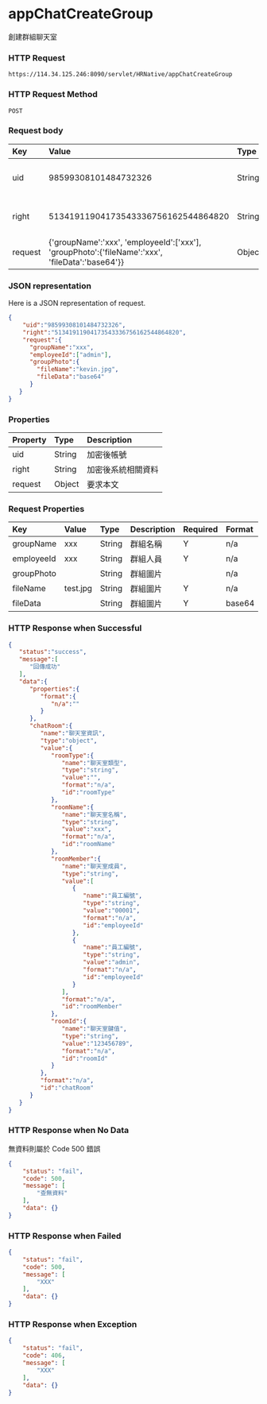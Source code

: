 # appChatCreateGroup
創建群組聊天室

### HTTP Request
```
https://114.34.125.246:8090/servlet/HRNative/appChatCreateGroup
```

### HTTP Request Method
```
POST
```

### Request body
| Key | Value | Type | Description |
|:----------|:-------------|:-----|:------------|
| uid | 98599308101484732326 | String | 需透過appLogin取得
| right | 51341911904173543336756162544864820 | String | 需透過appLogin取得 |
| request | {'groupName':'xxx', 'employeeId':['xxx'], 'groupPhoto':{'fileName':'xxx', 'fileData':'base64'}} | Object | 查詢條件

### JSON representation
Here is a JSON representation of request.
```json
{
    "uid":"98599308101484732326",
    "right":"51341911904173543336756162544864820",
    "request":{
      "groupName":"xxx", 
      "employeeId":["admin"],
      "groupPhoto":{
        "fileName":"kevin.jpg",
        "fileData":"base64"
      }
   }
}
```
### Properties
| Property | Type | Description |
|:---------|:-----|:------------| 
| uid   | String | 加密後帳號 |
| right | String | 加密後系統相關資料 |
| request | Object | 要求本文 |


### Request Properties
| Key | Value | Type | Description | Required | Format |
|:----------|:-------------|:-----|:------------|:------------|:------------|
| groupName | xxx | String | 群組名稱 | Y | n/a |
| employeeId | xxx | String | 群組人員 | Y | n/a |
| groupPhoto |  | String | 群組圖片 |  | n/a |
| fileName | test.jpg | String | 群組圖片 | Y | n/a |
| fileData |  | String | 群組圖片 | Y | base64 |



### HTTP Response when Successful
```json
{
   "status":"success",
   "message":[
      "回傳成功"
   ],
   "data":{
      "properties":{
         "format":{
            "n/a":""
         }
      },
      "chatRoom":{
         "name":"聊天室資訊",
         "type":"object",
         "value":{
            "roomType":{
               "name":"聊天室類型",
               "type":"string",
               "value":"",
               "format":"n/a",
               "id":"roomType"
            },
            "roomName":{
               "name":"聊天室名稱",
               "type":"string",
               "value":"xxx",
               "format":"n/a",
               "id":"roomName"
            },
            "roomMember":{
               "name":"聊天室成員",
               "type":"string",
               "value":[
                  {
                     "name":"員工編號",
                     "type":"string",
                     "value":"00001",
                     "format":"n/a",
                     "id":"employeeId"
                  },
                  {
                     "name":"員工編號",
                     "type":"string",
                     "value":"admin",
                     "format":"n/a",
                     "id":"employeeId"
                  }
               ],
               "format":"n/a",
               "id":"roomMember"
            },
            "roomId":{
               "name":"聊天室鍵值",
               "type":"string",
               "value":"123456789",
               "format":"n/a",
               "id":"roomId"
            }
         },
         "format":"n/a",
         "id":"chatRoom"
      }
   }
}
```

### HTTP Response when No Data 
無資料則屬於 Code 500 錯誤
```json
{
    "status": "fail",
    "code": 500,
    "message": [
        "查無資料"
    ],
    "data": {}
}
```

### HTTP Response when Failed
```json
{
    "status": "fail",
    "code": 500,
    "message": [
        "XXX"
    ],
    "data": {}
}
```

### HTTP Response when Exception
```json
{
    "status": "fail",
    "code": 406,
    "message": [
        "XXX"
    ],
    "data": {}
}
```
